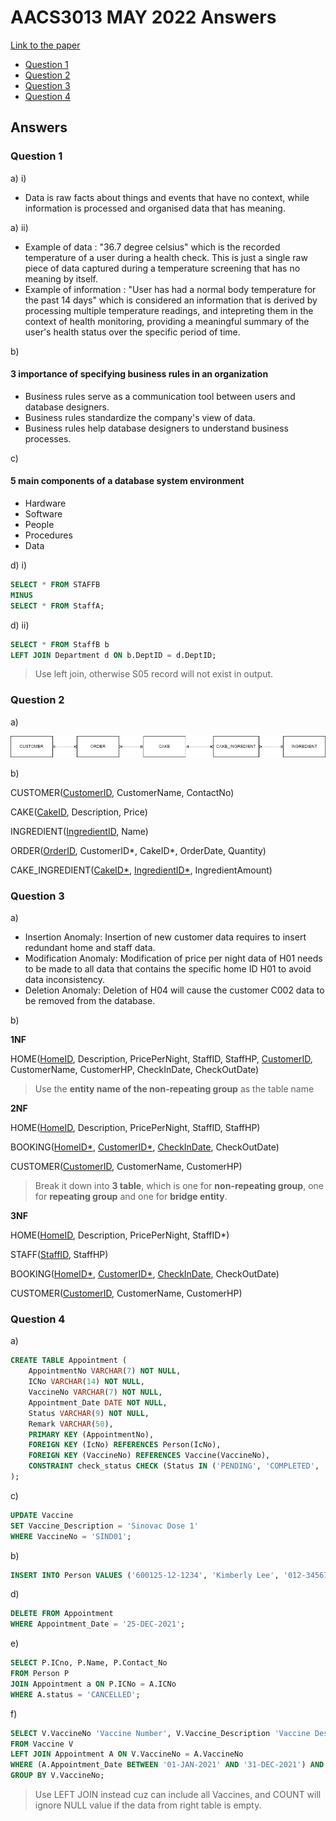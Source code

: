 <!-- @import "[TOC]" {cmd="toc" depthFrom=1 depthTo=6 orderedList=false} -->

# AACS3013 MAY 2022 Answers

[Link to the paper](https://eprints.tarc.edu.my/21167/1/AACS3013.pdf)

- [Question 1](#question-1)
- [Question 2](#question-2)
- [Question 3](#question-3)
- [Question 4](#question-4)

## Answers

### Question 1

a) i)

- Data is raw facts about things and events that have no context, while information is processed and organised data that has meaning.

a) ii)
- Example of data : "36.7 degree celsius" which is the recorded temperature of a user during a health check. This is just a single raw piece of data captured during a temperature screening that has no meaning by itself.
- Example of information : "User has had a normal body temperature for the past 14 days" which is considered an information that is derived by processing multiple temperature readings, and intepreting them in the context of health monitoring, providing a meaningful summary of the user's health status over the specific period of time.

b)
#### 3 importance of specifying business rules in an organization
- Business rules serve as a communication tool between users and database designers.
- Business rules standardize the company's view of data.
- Business rules help database designers to understand business processes.

c) 
#### 5 main components of a database system environment
- Hardware
- Software
- People
- Procedures
- Data

d) i)
```sql
SELECT * FROM STAFFB
MINUS
SELECT * FROM StaffA;
```

d) ii)
```sql
SELECT * FROM StaffB b
LEFT JOIN Department d ON b.DeptID = d.DeptID;
```
> Use left join, otherwise S05 record will not exist in output.

### Question 2

a)

![ERD Diagram](./question_2a.drawio.png)

b)

CUSTOMER(<ins>CustomerID</ins>, CustomerName, ContactNo)

CAKE(<ins>CakeID</ins>, Description, Price)

INGREDIENT(<ins>IngredientID</ins>, Name)

ORDER(<ins>OrderID</ins>, CustomerID\*, CakeID\*, OrderDate, Quantity)

CAKE_INGREDIENT(<ins>CakeID\*</ins>, <ins>IngredientID\*</ins>, IngredientAmount)



### Question 3

a) 

- Insertion Anomaly: Insertion of new customer data requires to insert redundant home and staff data.
- Modification Anomaly: Modification of price per night data of H01 needs to be made to all data that contains the specific home ID H01 to avoid data inconsistency.
- Deletion Anomaly: Deletion of H04 will cause the customer C002 data to be removed from the database.

b)

**1NF**

HOME(<ins>HomeID</ins>, Description, PricePerNight, StaffID, StaffHP, <ins>CustomerID</ins>, CustomerName, CustomerHP, CheckInDate, CheckOutDate)

> Use the **entity name of the non-repeating group** as the table name

**2NF**

HOME(<ins>HomeID</ins>, Description, PricePerNight, StaffID, StaffHP)

BOOKING(<ins>HomeID\*</ins>, <ins>CustomerID\*</ins>, <ins>CheckInDate</ins>, CheckOutDate)

CUSTOMER(<ins>CustomerID</ins>, CustomerName, CustomerHP)

> Break it down into **3 table**, which is one for **non-repeating group**, one for **repeating group** and one for **bridge entity**.

**3NF**

HOME(<ins>HomeID</ins>, Description, PricePerNight, StaffID\*)

STAFF(<ins>StaffID</ins>, StaffHP)

BOOKING(<ins>HomeID\*</ins>, <ins>CustomerID\*</ins>, <ins>CheckInDate</ins>, CheckOutDate)

CUSTOMER(<ins>CustomerID</ins>, CustomerName, CustomerHP)

### Question 4

a) 

```sql
CREATE TABLE Appointment (
	AppointmentNo VARCHAR(7) NOT NULL,
	ICNo VARCHAR(14) NOT NULL,
	VaccineNo VARCHAR(7) NOT NULL,
	Appointment_Date DATE NOT NULL,
	Status VARCHAR(9) NOT NULL,
  	Remark VARCHAR(50),
	PRIMARY KEY (AppointmentNo),
	FOREIGN KEY (IcNo) REFERENCES Person(IcNo),
	FOREIGN KEY (VaccineNo) REFERENCES Vaccine(VaccineNo),
  	CONSTRAINT check_status CHECK (Status IN ('PENDING', 'COMPLETED', 'CANCELLED'))
);
```

c)

```sql
UPDATE Vaccine
SET Vaccine_Description = 'Sinovac Dose 1'
WHERE VaccineNo = 'SIND01';
```

b)

```sql
INSERT INTO Person VALUES ('600125-12-1234', 'Kimberly Lee', '012-3456789', 'Sabah');
```

d)

```sql
DELETE FROM Appointment
WHERE Appointment_Date = '25-DEC-2021';
```

e)

```sql
SELECT P.ICno, P.Name, P.Contact_No
FROM Person P
JOIN Appointment a ON P.ICNo = A.ICNo
WHERE A.status = 'CANCELLED';

```

f)

```sql
SELECT V.VaccineNo 'Vaccine Number', V.Vaccine_Description 'Vaccine Description', COUNT(A.AppointmentNo) 'No_Of_Doses_Given_2021'
FROM Vaccine V
LEFT JOIN Appointment A ON V.VaccineNo = A.VaccineNo
WHERE (A.Appointment_Date BETWEEN '01-JAN-2021' AND '31-DEC-2021') AND (A.Status = 'COMPLETED')
GROUP BY V.VaccineNo;
```
> Use LEFT JOIN instead cuz can include all Vaccines, and COUNT will ignore NULL value if the data from right table is empty.
